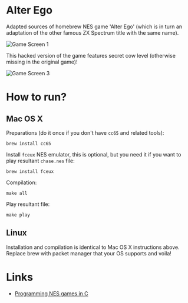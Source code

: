 # Alter Ego

Adapted sources of homebrew NES game 'Alter Ego' (which is in turn an adaptation of the other famous ZX Spectrum title with the same name).

![Game Screen 1](https://cloud.githubusercontent.com/assets/822988/23153273/77f7d5fa-f7bc-11e6-8a69-ca14747b964b.png)

This hacked version of the game features secret cow level (otherwise missing in the original game)!

![Game Screen 3](https://cloud.githubusercontent.com/assets/822988/23159361/58a26984-f7d7-11e6-834e-e825930a78ec.png)

# How to run?

## Mac OS X

Preparations (do it once if you don't have ``cc65`` and related tools):

```
brew install cc65
```

Install ``fceux`` NES emulator, this is optional, but you need it if you want to play resultant ``chase.nes`` file:

```
brew install fceux
```

Compilation:

```
make all
```

Play resultant file:

```
make play
```

## Linux

Installation and compilation is identical to Mac OS X instructions above. Replace brew with packet manager that your OS supports and voila!

# Links

* [Programming NES games in C](http://shiru.untergrund.net/articles/programming_nes_games_in_c.htm)

